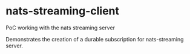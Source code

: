 # nats-streaming-client
PoC working with the nats streaming server

Demonstrates the creation of a durable subscription for nats-streaming server.